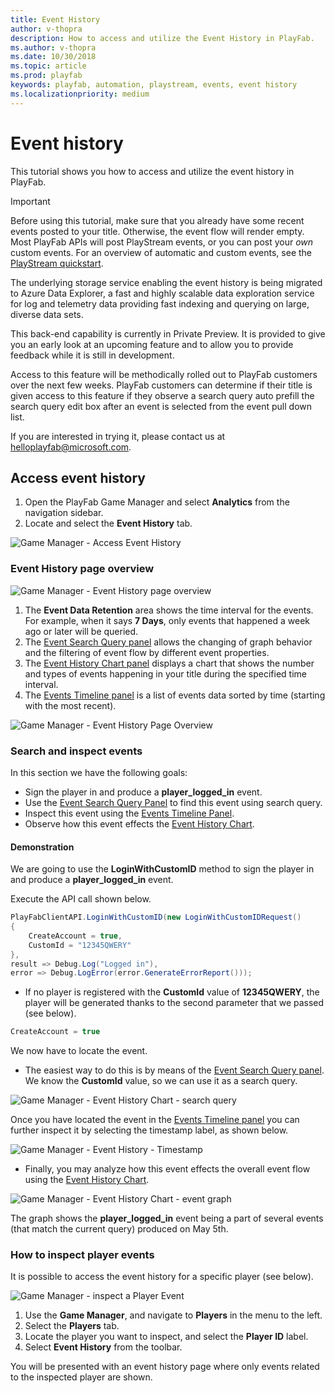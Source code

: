 ```yaml
---
title: Event History
author: v-thopra
description: How to access and utilize the Event History in PlayFab.
ms.author: v-thopra
ms.date: 10/30/2018
ms.topic: article
ms.prod: playfab
keywords: playfab, automation, playstream, events, event history
ms.localizationpriority: medium
---
```


# Event history

This tutorial shows you how to access and utilize the event history in PlayFab.

> [!IMPORTANT]
> Before using this tutorial, make sure that you already have some recent events posted to your title. Otherwise, the event flow will render empty. Most PlayFab APIs will post PlayStream events, or you can post your *own* custom events. For an overview of automatic and custom events, see the [PlayStream quickstart](quickstart.md).
>
> The underlying storage service enabling the event history is being migrated to Azure Data Explorer, a fast and highly scalable data exploration service for log and telemetry data providing fast indexing and querying on large, diverse data sets.
>
> This back-end capability is currently in Private Preview.  It is provided to give you an early look at an upcoming feature and to allow you to provide feedback while it is still in development.
>
> Access to this feature will be methodically rolled out to PlayFab customers over the next few weeks.  PlayFab customers can determine if their title is given access to this feature if they observe a search query auto prefill the search query edit box after an event is selected from the event pull down list.
>
> If you are interested in trying it, please contact us at [helloplayfab@microsoft.com](mailto:helloplayfab@microsoft.com).

## Access event history

1. Open the PlayFab Game Manager and select **Analytics** from the navigation sidebar.
2. Locate and select the **Event History** tab.

![Game Manager - Access Event History](media/tutorials/game-manager-access-event-history.png)  

### Event History page overview

![Game Manager - Event History page overview](media/tutorials/game-manager-event-history-page-overview.png)  

1. The **Event Data Retention** area shows the time interval for the events. For example, when it says **7 Days**, only events that happened a week ago or later will be queried.
2. The [Event Search Query panel](../../analytics/metrics/real-time-analytics-event-search-query-panel.md) allows the changing of graph behavior and the filtering of event flow by different event properties.
3. The [Event History Chart panel](../../analytics/metrics/real-time-analytics-event-history-chart-panel.md) displays a chart that shows the number and types of events happening in your title during the specified time interval.
4. The [Events Timeline panel](../../analytics/metrics/real-time-analytics-events-timeline-panel.md) is a list of events data sorted by time (starting with the most recent).

![Game Manager - Event History Page Overview](media/tutorials/game-manager-event-history-page-overview.png)  

### Search and inspect events

In this section we have the following goals:

- Sign the player in and produce a **player_logged_in** event.
- Use the [Event Search Query Panel](../../analytics/metrics/real-time-analytics-event-search-query-panel.md) to find this event using search query.
- Inspect this event using the [Events Timeline Panel](../../analytics/metrics/real-time-analytics-events-timeline-panel.md).
- Observe how this event effects the [Event History Chart](../../analytics/metrics/real-time-analytics-event-history-chart-panel.md).

#### Demonstration

We are going to use the **LoginWithCustomID** method to sign the player in and produce a **player_logged_in** event.

Execute the API call shown below.

```csharp
PlayFabClientAPI.LoginWithCustomID(new LoginWithCustomIDRequest()
{
    CreateAccount = true,
    CustomId = "12345QWERY"
},
result => Debug.Log("Logged in"),
error => Debug.LogError(error.GenerateErrorReport()));
```

- If no player is registered with the **CustomId** value of **12345QWERY**, the player will be generated thanks to the second parameter that we passed (see below).

```csharp
CreateAccount = true
```

We now have to locate the event.

- The easiest way to do this is by means of the [Event Search Query panel](../../analytics/metrics/real-time-analytics-event-search-query-panel.md). We know the **CustomId** value, so we can use it as a search query.

![Game Manager - Event History Chart - search query](media/tutorials/game-manager-event-history-chart-search-query.png)  

Once you have located the event in the [Events Timeline panel](
../../analytics/metrics/real-time-analytics-events-timeline-panel.md) you can further inspect it by selecting the timestamp label, as shown below.

![Game Manager - Event History - Timestamp](media/tutorials/game-manager-event-history-timestamp.png)

- Finally, you may analyze how this event effects the overall event flow using the [Event History Chart](
../../analytics/metrics/real-time-analytics-event-history-chart-panel.md).

![Game Manager - Event History Chart - event graph](media/tutorials/game-manager-event-history-event-graph.png)  

The graph shows the **player_logged_in** event being a part of several events (that match the current query) produced on May 5th.

### How to inspect player events

It is possible to access the event history for a specific player (see below).

![Game Manager - inspect a Player Event](media/tutorials/game-manager-inspect-player-event.png)  

1. Use the **Game Manager**, and navigate to **Players** in the menu to the left.
2. Select the **Players** tab.
3. Locate the player you want to inspect, and select the **Player ID** label.
4. Select **Event History** from the toolbar.

You will be presented with an event history page where only events related to the inspected player are shown.
